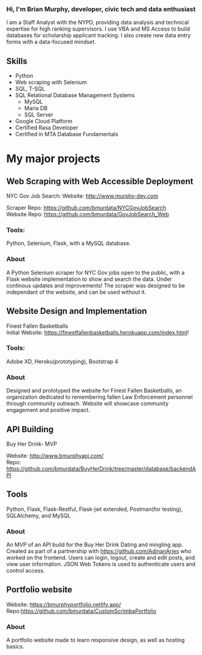 ### Hi, I'm Brian Murphy, developer, civic tech and data enthusiast 

  I am a Staff Analyst with the NYPD, providing data analysis and technical expertise for high ranking supervisors. I use VBA and MS Access to build databases for scholarship applicant tracking. I also create new data entry forms with a data-focused mindset.  
## Skills
* Python
* Web scraping with Selenium
* SQL, T-SQL
* SQL Relational Database Management Systems
    * MySQL
    * Maria DB
    * SQL Server
* Google Cloud Platform
* Certified Rasa Developer
* Certified in MTA Database Fundamentals   
# My major projects

## Web Scraping with Web Accessible Deployment
NYC Gov Job Search: 
Website: http://www.murphy-dev.com  

Scraper Repo: https://github.com/bmurdata/NYCGovJobSearch  
Website Repo: https://github.com/bmurdata/GovJobSearch_Web  
### Tools: 
  Python, Selenium, Flask, with a MySQL database.  
### About  
  A Python Selenium scraper for NYC Gov jobs open to the public, with a Flask website implementation to show and search the data. Under continous updates and improvements! The scraper was designed to be independant of the website, and can be used without it.
  
## Website Design and Implementation  
Finest Fallen Basketballs  
Initial Website: https://finestfallenbasketballs.herokuapp.com/index.html!  
### Tools: 
  Adobe XD, Heroku(prototyping), Bootstrap 4  
### About
   Designed and prototyped the website for Finest Fallen Basketballs, an organization dedicated to remembering fallen Law Enforcement personnel through community outreach. Website will showcase community engagement and positive impact. 
## API Building  
Buy Her Drink- MVP 

Website: http://www.bmurphyapi.com/  
Repo: https://github.com/bmurdata/BuyHerDrink/tree/master/database/backendAPI
## Tools  
  Python, Flask, Flask-Restful, Flask-jwt extended, Postman(for testing), SQLAlchemy, and MySQL  
### About  
  An MVP of an API build for the Buy Her Drink Dating and mingling app. Created as part of a partnership with https://github.com/AdinanAries who worked on the frontend. Users can login, logout, create and edit posts, and view user information. JSON Web Tokens  is used to authenticate users and control access.  

## Portfolio website

Website: https://bmurphyportfolio.netlify.app/  
Repo:https://github.com/bmurdata/CustomScrimbaPortfolio  

### About  
  A portfolio website made to learn responsive design, as well as hosting basics.

<!--
**bmurdata/bmurdata** is a ✨ _special_ ✨ repository because its `README.md` (this file) appears on your GitHub profile.

Here are some ideas to get you started:

- 🔭 I’m currently working on ...
- 🌱 I’m currently learning ...
- 👯 I’m looking to collaborate on ...
- 🤔 I’m looking for help with ...
- 💬 Ask me about ...
- 📫 How to reach me: ...
- 😄 Pronouns: ...
- ⚡ Fun fact: ...
-->
